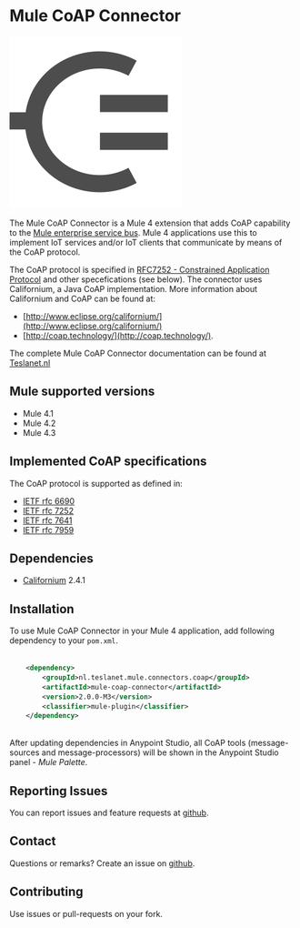 # Mule CoAP Connector
![Mule-Coap logo](icon/icon.svg)

The Mule CoAP Connector is a Mule 4 extension that adds CoAP capability to the  [Mule enterprise service bus](https://www.mulesoft.com/).
Mule 4 applications use this to implement IoT services and/or IoT clients that communicate by means of the CoAP protocol.

The CoAP protocol is specified in [RFC7252 - Constrained Application Protocol](http://tools.ietf.org/html/rfc7252) and other specefications (see below). 
The connector uses Californium, a Java CoAP implementation. More information about Californium and CoAP can be found at:

* [http://www.eclipse.org/californium/](http://www.eclipse.org/californium/)
* [http://coap.technology/](http://coap.technology/).

The complete Mule CoAP Connector documentation can be found at [Teslanet.nl](http://www.teslanet.nl)
## Mule supported versions
* Mule 4.1
* Mule 4.2
* Mule 4.3

## Implemented CoAP specifications
The CoAP protocol is supported as defined in: 
* [IETF rfc 6690](https://tools.ietf.org/html/rfc6690)
* [IETF rfc 7252](https://tools.ietf.org/html/rfc7252)
* [IETF rfc 7641](https://tools.ietf.org/html/rfc7641)
* [IETF rfc 7959](https://tools.ietf.org/html/rfc7959)

## Dependencies
* [Californium](https://www.eclipse.org/californium/) 2.4.1

## Installation

To use Mule CoAP Connector in your Mule 4 application, 
add following dependency to your `pom.xml`.
```xml
  
    <dependency>
        <groupId>nl.teslanet.mule.connectors.coap</groupId>
        <artifactId>mule-coap-connector</artifactId>
        <version>2.0.0-M3</version>
        <classifier>mule-plugin</classifier>
    </dependency>
  
```
After updating dependencies in Anypoint Studio, all CoAP tools (message-sources and message-processors) will be shown in the Anypoint Studio panel - _Mule Palette_.

## Reporting Issues

You can report issues and feature requests at [github](https://github.com/teslanet-nl/mule-coap-connector/issues).

## Contact

Questions or remarks? Create an issue on [github](https://github.com/teslanet-nl/mule-coap-connector/issues).

## Contributing

Use issues or pull-requests on your fork.
